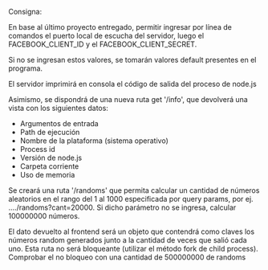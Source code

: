 Consigna:

En base al último proyecto entregado, permitir ingresar por línea de comandos el puerto local de escucha del servidor, luego el FACEBOOK_CLIENT_ID y el FACEBOOK_CLIENT_SECRET.

Si no se ingresan estos valores, se tomarán valores default presentes en el programa.

El servidor imprimirá en consola el código de salida del proceso de node.js

Asimismo, se dispondrá de una nueva ruta get '/info', que devolverá una vista con los siguientes datos:
- Argumentos de entrada                                       
- Path de ejecución
- Nombre de la plataforma (sistema operativo)                  
- Process id
- Versión de node.js                                           
- Carpeta corriente
- Uso de memoria

Se creará una ruta '/randoms' que permita calcular un cantidad de números aleatorios en el rango del 1 al 1000 especificada por query params, por ej. ..../randoms?cant=20000. Si dicho parámetro no se ingresa, calcular 100000000 números.

El dato devuelto al frontend será un objeto que contendrá como claves los números random generados junto a la cantidad de veces que salió cada uno. Esta ruta no será bloqueante (utilizar el método fork de child process). Comprobar el no bloqueo con una cantidad de 500000000 de randoms
